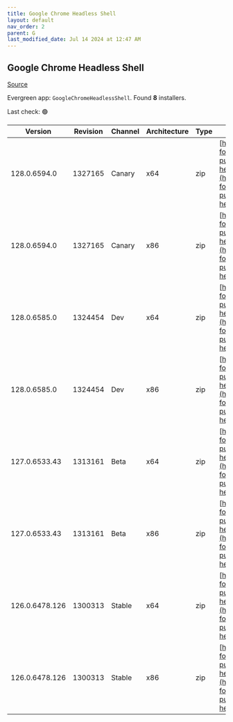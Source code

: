 ```yaml
---
title: Google Chrome Headless Shell
layout: default
nav_order: 2
parent: G
last_modified_date: Jul 14 2024 at 12:47 AM
---
```


## Google Chrome Headless Shell

[Source](https://googlechromelabs.github.io/chrome-for-testing/)

Evergreen app: `GoogleChromeHeadlessShell`. Found **8** installers.

Last check: 🟢

| Version        | Revision | Channel | Architecture | Type | URI                                                                                                                                                                                                                            |
| -------------- | -------- | ------- | ------------ | ---- | ------------------------------------------------------------------------------------------------------------------------------------------------------------------------------------------------------------------------------ |
| 128.0.6594.0   | 1327165  | Canary  | x64          | zip  | [https://storage.googleapis.com/chrome-for-testing-public/128.0.6594.0/win64/chrome-headless-shell-win64.zip](https://storage.googleapis.com/chrome-for-testing-public/128.0.6594.0/win64/chrome-headless-shell-win64.zip)     |
| 128.0.6594.0   | 1327165  | Canary  | x86          | zip  | [https://storage.googleapis.com/chrome-for-testing-public/128.0.6594.0/win32/chrome-headless-shell-win32.zip](https://storage.googleapis.com/chrome-for-testing-public/128.0.6594.0/win32/chrome-headless-shell-win32.zip)     |
| 128.0.6585.0   | 1324454  | Dev     | x64          | zip  | [https://storage.googleapis.com/chrome-for-testing-public/128.0.6585.0/win64/chrome-headless-shell-win64.zip](https://storage.googleapis.com/chrome-for-testing-public/128.0.6585.0/win64/chrome-headless-shell-win64.zip)     |
| 128.0.6585.0   | 1324454  | Dev     | x86          | zip  | [https://storage.googleapis.com/chrome-for-testing-public/128.0.6585.0/win32/chrome-headless-shell-win32.zip](https://storage.googleapis.com/chrome-for-testing-public/128.0.6585.0/win32/chrome-headless-shell-win32.zip)     |
| 127.0.6533.43  | 1313161  | Beta    | x64          | zip  | [https://storage.googleapis.com/chrome-for-testing-public/127.0.6533.43/win64/chrome-headless-shell-win64.zip](https://storage.googleapis.com/chrome-for-testing-public/127.0.6533.43/win64/chrome-headless-shell-win64.zip)   |
| 127.0.6533.43  | 1313161  | Beta    | x86          | zip  | [https://storage.googleapis.com/chrome-for-testing-public/127.0.6533.43/win32/chrome-headless-shell-win32.zip](https://storage.googleapis.com/chrome-for-testing-public/127.0.6533.43/win32/chrome-headless-shell-win32.zip)   |
| 126.0.6478.126 | 1300313  | Stable  | x64          | zip  | [https://storage.googleapis.com/chrome-for-testing-public/126.0.6478.126/win64/chrome-headless-shell-win64.zip](https://storage.googleapis.com/chrome-for-testing-public/126.0.6478.126/win64/chrome-headless-shell-win64.zip) |
| 126.0.6478.126 | 1300313  | Stable  | x86          | zip  | [https://storage.googleapis.com/chrome-for-testing-public/126.0.6478.126/win32/chrome-headless-shell-win32.zip](https://storage.googleapis.com/chrome-for-testing-public/126.0.6478.126/win32/chrome-headless-shell-win32.zip) |
